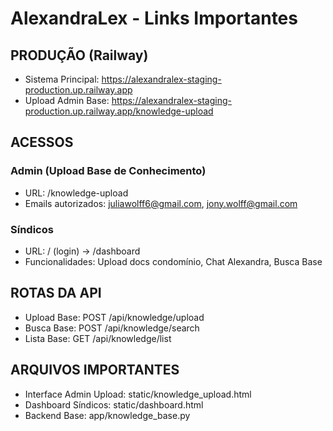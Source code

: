 # AlexandraLex - Links Importantes

## PRODUÇÃO (Railway)
- Sistema Principal: https://alexandralex-staging-production.up.railway.app
- Upload Admin Base: https://alexandralex-staging-production.up.railway.app/knowledge-upload

## ACESSOS
### Admin (Upload Base de Conhecimento)
- URL: /knowledge-upload
- Emails autorizados: juliawolff6@gmail.com, jony.wolff@gmail.com

### Síndicos
- URL: / (login) → /dashboard
- Funcionalidades: Upload docs condomínio, Chat Alexandra, Busca Base

## ROTAS DA API
- Upload Base: POST /api/knowledge/upload
- Busca Base: POST /api/knowledge/search  
- Lista Base: GET /api/knowledge/list

## ARQUIVOS IMPORTANTES
- Interface Admin Upload: static/knowledge_upload.html
- Dashboard Síndicos: static/dashboard.html
- Backend Base: app/knowledge_base.py
